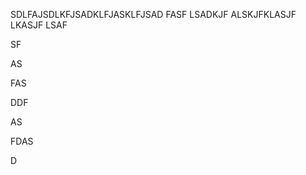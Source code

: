 SDLFAJSDLKFJSADKLFJASKLFJSAD FASF LSADKJF ALSKJFKLASJF LKASJF LSAF

SF

AS

FAS

DDF

AS

FDAS

D



